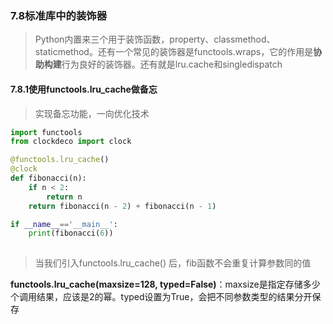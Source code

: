 

### 7.8标准库中的装饰器
> Python内置来三个用于装饰函数，property、classmethod、staticmethod。还有一个常见的装饰器是functools.wraps，它的作用是**协助构建**行为良好的装饰器。还有就是lru.cache和singledispatch

#### 7.8.1使用functools.lru_cache做备忘
> 实现备忘功能，一向优化技术

```python
import functools
from clockdeco import clock

@functools.lru_cache() 
@clock
def fibonacci(n):
	if n < 2:
		return n
	return fibonacci(n - 2) + fibonacci(n - 1)

if __name__=='__main__':
	print(fibonacci(6))
		
```
> 当我们引入functools.lru_cache() 后，fib函数不会重复计算参数同的值

**functools.lru_cache(maxsize=128, typed=False)**：maxsize是指定存储多少个调用结果，应该是2的幂。typed设置为True，会把不同参数类型的结果分开保存
